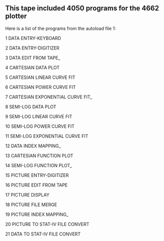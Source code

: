 This tape included 4050 programs for the 4662 plotter
------
Here is a list of the programs from the autoload file 1:

 1      DATA ENTRY-KEYBOARD 

 2      DATA ENTRY-DIGITIZER 
 
 3      DATA EDIT FROM TAPE_
 
 4      CARTESIAN DATA PLOT
 
 5      CARTESIAN LINEAR CURVE FIT
 
 6      CARTESIAN POWER CURVE FIT
 
 7      CARTESIAN EXPONENTIAL CURVE FIT_
 
 8      SEMI-LOG DATA PLOT
 
 9      SEMI-LOG LINEAR CURVE FIT

10      SEMI-LOG POWER CURVE FIT

11      SEMI-LOG EXPONENTIAL CURVE FIT

12      DATA INDEX MAPPING_

13      CARTESIAN FUNCTION PLOT

14      SEMI-LOG FUNCTION PLOT_

15      PICTURE ENTRY-DIGITIZER

16      PICTURE EDIT FROM TAPE

17      PICTURE DISPLAY

18      PICTURE FILE MERGE

19      PICTURE INDEX MAPPING_

20      PICTURE TO STAT-IV FILE CONVERT

21      DATA TO STAT-IV FILE CONVERT


